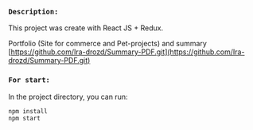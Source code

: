 ### `Description:`

This project was create with React JS + Redux.

Portfolio (Site for commerce and Pet-projects) and summary [https://github.com/Ira-drozd/Summary-PDF.git](https://github.com/Ira-drozd/Summary-PDF.git) 

### `For start:`

 In the project directory, you can run:
```
npm install
npm start
